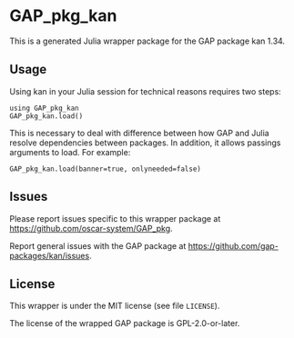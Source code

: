 # GAP_pkg_kan

This is a generated Julia wrapper package for the GAP package kan 1.34.

## Usage

Using kan in your Julia session for technical reasons requires two steps:

    using GAP_pkg_kan
    GAP_pkg_kan.load()

This is necessary to deal with difference between how GAP and Julia
resolve dependencies between packages. In addition, it allows passings
arguments to load. For example:

    GAP_pkg_kan.load(banner=true, onlyneeded=false)

## Issues

Please report issues specific to this wrapper package at <https://github.com/oscar-system/GAP_pkg>.

Report general issues with the GAP package at <https://github.com/gap-packages/kan/issues>.

## License

This wrapper is under the MIT license (see file `LICENSE`).

The license of the wrapped GAP package is GPL-2.0-or-later.
